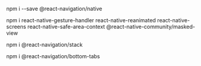 npm i --save @react-navigation/native

npm i react-native-gesture-handler react-native-reanimated react-native-screens react-native-safe-area-context @react-native-community/masked-view

npm i @react-navigation/stack

npm i @react-navigation/bottom-tabs